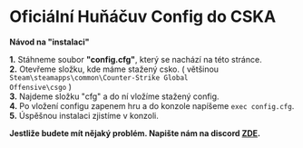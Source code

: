 <h1> <b>Oficiální Huňáčuv Config do CSKA</b> </h1>
<b> Návod na "instalaci" </b>

<b>1.</b> Stáhneme soubor <b>"config.cfg"</b>, který se nachází na této stránce.<br>
<b>2.</b> Otevřeme složku, kde máme stažený csko. ( většinou <code>Steam\steamapps\common\Counter-Strike Global Offensive\csgo</code> )<br>
<b>3.</b> Najdeme složku "cfg" a do ní vložíme stažený config.<br>
<b>4.</b> Po vložení configu zapenem hru a do konzole napíšeme <code>exec config.cfg</code>.<br>
<b>5.</b> Úspěšnou instalaci zjistíme v konzoli.


<b>Jestliže budete mít nějaký problém. Napište nám na discord <a href="http://bit.ly/39ahzXQ">ZDE</a>.</b>
